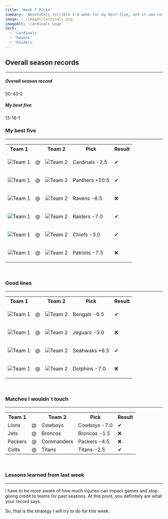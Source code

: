 ```yaml
---
title: 'Week 7 Picks'
summary: 'Absolutely terrible 1-4 week for my best five, and it was not even close. I was on the wrong side of all of those loses almost from the start. The overall week was not so terrible but still went below .500, so it seems like my best five is going to be mediocre at best for the rest of the season'
image: ../images/cardinals.png
imageAlt: 'cardinals Logo'
tech:
  - 'Cardinals'
  - 'Ravens'
  - 'Raiders'
---
```


## Overall season records

---

<h5> Overall season record </h5>
50-43-2

<h5> My best five </h5>
13-18-1

### My best five

---

<table class="picks_table">
    <tr>
        <th>Team 1</th>
        <th></th>
        <th>Team 2</th>
        <th>Pick</th>
        <th>Result</th>
    </tr> 
    <tr>
        <td><img src="/images/saints.png"  alt="Team 1"></td>
        <td>@</td>
        <td><img src="/images/cardinals.png"  alt="Team 2"></td>
        <td><p>Cardinals -2.5</p></td>
        <td>✔</td>
    </tr>
    <tr>
        <td><img src="/images/buccaneers.png"  alt="Team 1"></td>
        <td>@</td>
        <td><img src="/images/panthers.png"  alt="Team 2"></td>
        <td><p>Panthers +10.5</p></td>
        <td>✔</td>
    </tr> 
    <tr>
        <td><img src="/images/browns.png"  alt="Team 1"></td>
        <td>@</td>
        <td><img src="/images/ravens.png"  alt="Team 2"></td>
        <td><p>Ravens -6.5</p></td>
        <td>❌</td>
    </tr> 
    <tr>
        <td><img src="/images/texans.png"  alt="Team 1"></td>
        <td>@</td>
        <td><img src="/images/raiders.png"  alt="Team 2"></td>
        <td><p>Raiders -7.0</p></td>
        <td>✔</td>
    </tr> 
    <tr>
        <td><img src="/images/chiefs.png"  alt="Team 1"></td>
        <td>@</td>
        <td><img src="/images/49ers.png"  alt="Team 2"></td>
        <td><p>Chiefs -3.0</p></td>
        <td>✔</td>
    </tr>
    <tr>
        <td><img src="/images/bears.png"  alt="Team 1"></td>
        <td>@</td>
        <td><img src="/images/patriots.png"  alt="Team 2"></td>
        <td><p>Patriots -7.5</p></td>
        <td>❌</td>
    </tr>
</table>
<br />

### Good lines

---

<table class="picks_table">
    <tr>
        <th>Team 1</th>
        <th></th>
        <th>Team 2</th>
        <th>Pick</th>
        <th>Result</th>
    </tr> 
    <tr>
        <td><img src="/images/falcons.png"  alt="Team 1"></td>
        <td>@</td>
        <td><img src="/images/bengals.png"  alt="Team 2"></td>
        <td><p>Bengals -6.5</p></td>
        <td>✔</td>
    </tr>
    <tr>
        <td><img src="/images/giants.png"  alt="Team 1"></td>
        <td>@</td>
        <td><img src="/images/jaguars.png"  alt="Team 2"></td>
        <td><p>Jaguars -3.0</p></td>
        <td>❌</td>
    </tr> 
    <tr>
        <td><img src="/images/seahawks.png"  alt="Team 1" ></td>
        <td>@</td>
        <td><img src="/images/chargers.png"  alt="Team 2" ></td>
        <td><p>Seahwaks +6.5</p></td>
        <td>✔</td>
    </tr>
    <tr>
        <td><img src="/images/steelers.png"  alt="Team 1" ></td>
        <td>@</td>
        <td><img src="/images/dolphins.png"  alt="Team 2" ></td>
        <td><p>Dolphins -7.0</p></td>
        <td>❌</td>
    </tr>
</table>
<br />

### Matches I wouldn`t touch

---

<table class="picks_table">
    <tr>
        <th>Team 1</th>
        <th></th>
        <th>Team 2</th>
        <th>Pick</th>
        <th>Result</th>
    </tr> 
    <tr>
        <td>Lions</td><td>@</td><td>Cowboys</td>
        <td>Cowboys -7.0</td><td>✔</td>
    </tr>
    <tr>
        <td>Jets</td><td>@</td><td>Broncos</td>
        <td>Broncos -1.5</td><td>❌</td>
    </tr> 
    <tr>
        <td>Packers</td><td>@</td><td>Commanders</td>
        <td>Packers -4.5</td><td>❌</td>
    </tr> 
    <tr>
        <td>Colts</td><td>@</td><td>Titans</td>
        <td>Titans -2.5</td><td>✔</td>
    </tr> 
</table>
<br />

### Lessons learned from last week

---

I have to be more aware of how much injuries can impact games and stop giving credit to teams for past seasons. At this point, you definitely are what your record says.

So, that is the strategy I will try to do for this week.
